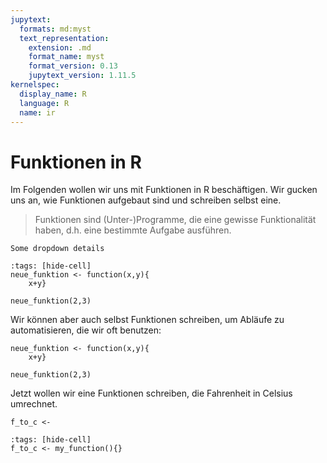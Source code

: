 ```yaml
---
jupytext:
  formats: md:myst
  text_representation:
    extension: .md
    format_name: myst
    format_version: 0.13
    jupytext_version: 1.11.5
kernelspec:
  display_name: R
  language: R
  name: ir
---
```


# Funktionen in R

Im Folgenden wollen wir uns mit Funktionen in R beschäftigen. Wir gucken uns an, wie Funktionen aufgebaut sind und schreiben selbst eine. 

> Funktionen sind (Unter-)Programme, die eine gewisse Funktionalität haben, d.h. eine bestimmte Aufgabe ausführen.

```{dropdown} Testing Dropdown
Some dropdown details
```

```{code-cell} r
:tags: [hide-cell]
neue_funktion <- function(x,y){
    x+y}

neue_funktion(2,3)
```


Wir können aber auch selbst Funktionen schreiben, um Abläufe zu automatisieren, die wir oft benutzen:

```{code-block} r 
neue_funktion <- function(x,y){
    x+y}

neue_funktion(2,3)
```

Jetzt wollen wir eine Funktionen schreiben, die Fahrenheit in Celsius umrechnet.

```{code-block} r
f_to_c <- 
```

```{code-block} r
:tags: [hide-cell]
f_to_c <- my_function(){}
```

